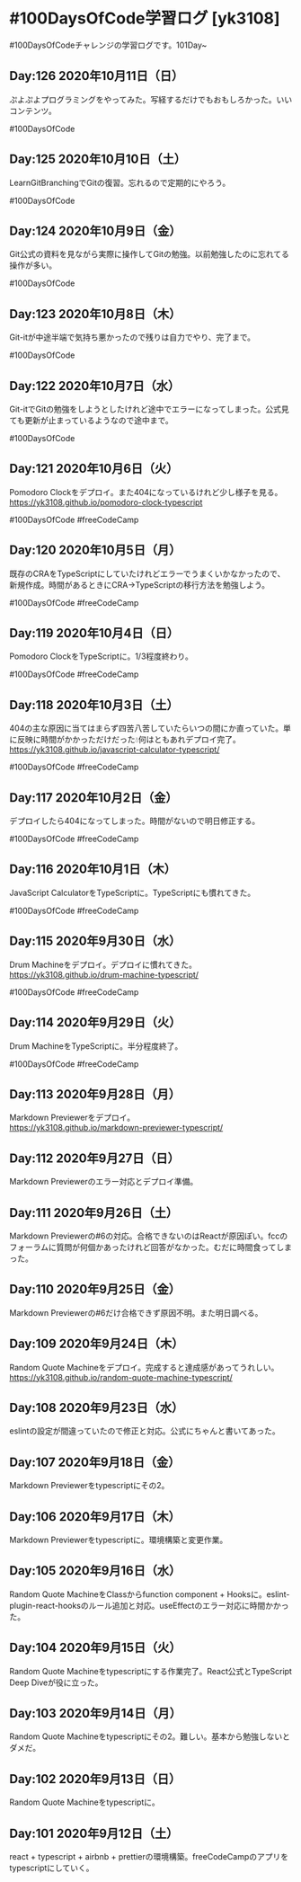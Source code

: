 # #100DaysOfCode学習ログ [yk3108]

\#100DaysOfCodeチャレンジの学習ログです。101Day~

## Day:126 2020年10月11日（日）

ぷよぷよプログラミングをやってみた。写経するだけでもおもしろかった。いいコンテンツ。

\#100DaysOfCode

## Day:125 2020年10月10日（土）

LearnGitBranchingでGitの復習。忘れるので定期的にやろう。

\#100DaysOfCode

## Day:124 2020年10月9日（金）

Git公式の資料を見ながら実際に操作してGitの勉強。以前勉強したのに忘れてる操作が多い。

\#100DaysOfCode

## Day:123 2020年10月8日（木）

Git-itが中途半端で気持ち悪かったので残りは自力でやり、完了まで。

\#100DaysOfCode

## Day:122 2020年10月7日（水）

Git-itでGitの勉強をしようとしたけれど途中でエラーになってしまった。公式見ても更新が止まっているようなので途中まで。

\#100DaysOfCode

## Day:121 2020年10月6日（火）

Pomodoro Clockをデプロイ。また404になっているけれど少し様子を見る。  
<https://yk3108.github.io/pomodoro-clock-typescript>

\#100DaysOfCode \#freeCodeCamp

## Day:120 2020年10月5日（月）

既存のCRAをTypeScriptにしていたけれどエラーでうまくいかなかったので、新規作成。時間があるときにCRA→TypeScriptの移行方法を勉強しよう。

\#100DaysOfCode \#freeCodeCamp

## Day:119 2020年10月4日（日）

Pomodoro ClockをTypeScriptに。1/3程度終わり。

\#100DaysOfCode \#freeCodeCamp

## Day:118 2020年10月3日（土）

404の主な原因に当てはまらず四苦八苦していたらいつの間にか直っていた。単に反映に時間がかかっただけだった💧何はともあれデプロイ完了。  
<https://yk3108.github.io/javascript-calculator-typescript/>

\#100DaysOfCode \#freeCodeCamp

## Day:117 2020年10月2日（金）

デプロイしたら404になってしまった。時間がないので明日修正する。

\#100DaysOfCode \#freeCodeCamp

## Day:116 2020年10月1日（木）

JavaScript CalculatorをTypeScriptに。TypeScriptにも慣れてきた。

\#100DaysOfCode \#freeCodeCamp

## Day:115 2020年9月30日（水）

Drum Machineをデプロイ。デプロイに慣れてきた。  
<https://yk3108.github.io/drum-machine-typescript/>

\#100DaysOfCode \#freeCodeCamp

## Day:114 2020年9月29日（火）

Drum MachineをTypeScriptに。半分程度終了。

\#100DaysOfCode \#freeCodeCamp

## Day:113 2020年9月28日（月）

Markdown Previewerをデプロイ。  
<https://yk3108.github.io/markdown-previewer-typescript/>

## Day:112 2020年9月27日（日）

Markdown Previewerのエラー対応とデプロイ準備。

## Day:111 2020年9月26日（土）

Markdown Previewerの#6の対応。合格できないのはReactが原因ぽい。fccのフォーラムに質問が何個かあったけれど回答がなかった。むだに時間食ってしまった。

## Day:110 2020年9月25日（金）

Markdown Previewerの#6だけ合格できず原因不明。また明日調べる。

## Day:109 2020年9月24日（木）

Random Quote Machineをデプロイ。完成すると達成感があってうれしい。  
<https://yk3108.github.io/random-quote-machine-typescript/>

## Day:108 2020年9月23日（水）

eslintの設定が間違っていたので修正と対応。公式にちゃんと書いてあった。

## Day:107 2020年9月18日（金）

Markdown Previewerをtypescriptにその2。

## Day:106 2020年9月17日（木）

Markdown Previewerをtypescriptに。環境構築と変更作業。

## Day:105 2020年9月16日（水）

Random Quote MachineをClassからfunction component + Hooksに。eslint-plugin-react-hooksのルール追加と対応。useEffectのエラー対応に時間かかった。

## Day:104 2020年9月15日（火）

Random Quote Machineをtypescriptにする作業完了。React公式とTypeScript Deep Diveが役に立った。

## Day:103 2020年9月14日（月）

Random Quote Machineをtypescriptにその2。難しい。基本から勉強しないとダメだ。

## Day:102 2020年9月13日（日）

Random Quote Machineをtypescriptに。

## Day:101 2020年9月12日（土）

react + typescript + airbnb + prettierの環境構築。freeCodeCampのアプリをtypescriptにしていく。
